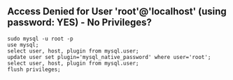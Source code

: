 ## Access Denied for User 'root'@'localhost' (using password: YES) - No Privileges?

```angular2html
sudo mysql -u root -p
use mysql;
select user, host, plugin from mysql.user;
update user set plugin='mysql_native_password' where user='root';
select user, host, plugin from mysql.user;
flush privileges;
```
